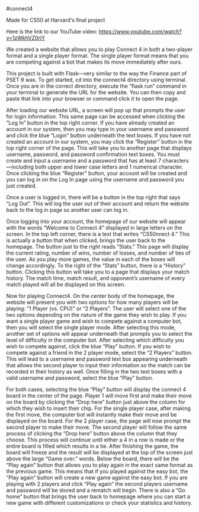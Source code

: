 #connect4

Made for CS50 at Harvard's final project

Here is the link to our YouTube video: https://www.youtube.com/watch?v=1zWkhVZ0riY

We created a website that allows you to play Connect 4 in both a two-player format and a single player format. The single player format means that you are competing against a bot that makes its move immediately after ours.

This project is built with Flask—very similar to the way the Finance part of PSET 9 was. To get started, cd into the connect4 directory using terminal. Once you are in the correct directory, execute the “flask run” command in your terminal to generate the URL for the website. You can then copy and paste that link into your browser or command click it to open the page.

After loading our website URL, a screen will pop up that prompts the user for login information. This same page can be accessed when clicking the “Log In” button in the top right corner. If you have already created an account in our system, then you may type in your username and password and click the blue “Login” button underneath the text boxes. If you have not created an account in our system, you may click the “Register” button in the top right corner of the page. This will take you to another page that displays username, password, and password confirmation text boxes. You must create and input a username and a password that has at least 7 characters—including both upper and lower case letters and 1 numerical character. Once clicking the blue “Register” button, your account will be created and you can log in on the Log In page using the username and password you just created.

Once a user is logged in, there will be a button in the top right that says “Log Out”. This will log the user out of their account and return the website back to the log in page so another user can log in.

Once logging into your account, the homepage of our website will appear with the words “Welcome to Connect 4” displayed in large letters on the screen. In the top left corner, there is a text that writes “CS50nnect 4.” This is actually a button that when clicked, brings the user back to the homepage. The button just to the right reads “Stats.” This page will display the current rating, number of wins, number of losses, and number of ties of the user. As you play more games, the value in each of the boxes will change accordingly. To the right of the “Stats” button, there is a “History” button. Clicking this button will take you to a page that displays your match history. The match time, match result, and opponent’s username of every match played will all be displayed on this screen.

Now for playing Connect4. On the center body of the homepage, the website will present you with two options for how many players will be playing: “1 Player (vs. CPU)” or “2 Players”. The user will select one of the two options depending on the nature of the game they wish to play. If you want a single player game and wish to compete against a computer bot, then you will select the single player mode. After selecting this mode, another set of options will appear underneath that prompts you to select the level of difficulty in the computer bot. After selecting which difficulty you wish to compete against, click the blue “Play” button. If you wish to compete against a friend in the 2 player mode, select the “2 Players” button. This will lead to a username and password text box appearing underneath that allows the second player to input their information so the match can be recorded in their history as well. Once filling in the two text boxes with a valid username and password, select the blue “Play” button.

For both cases, selecting the blue “Play” button will display the connect 4 board in the center of the page. Player 1 will move first and make their move on the board by clicking the “Drop here” button just above the column for which they wish to insert their chip. For the single player case, after making the first move, the computer bot will instantly make their move and be displayed on the board. For the 2 player case, the page will now prompt the second player to make their move. The second player will follow the same process of clicking the “Drop here” button above the column that they choose. This process will continue until either a 4 in a row is made or the entire board is filled which results in a tie. After finishing the game, the board will freeze and the result will be displayed at the top of the screen just above the large “Game over.” words. Below the board, there will be the “Play again” button that allows you to play again in the exact same format as the previous game. This means that if you played against the easy bot, the “Play again” button will create a new game against the easy bot. If you are playing with 2 players and click “Play again” the second players username and password will be stored and a rematch will begin. There is also a “Go home” button that brings the user back to homepage where you can start a new game with different customizations or check your statistics and history.
